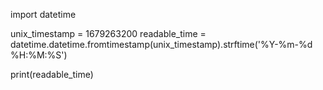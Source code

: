 import datetime

unix_timestamp = 1679263200
readable_time = datetime.datetime.fromtimestamp(unix_timestamp).strftime('%Y-%m-%d %H:%M:%S')

print(readable_time)
